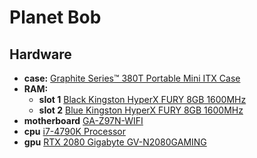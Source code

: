 # Planet Bob
## Hardware
 - **case:** [Graphite Series™ 380T Portable Mini ITX Case](https://www.corsair.com/us/en/Categories/Products/Cases/Graphite-Series%E2%84%A2-380T-Portable-Mini-ITX-Case/p/CC-9011061-WW#tab-tech-specs)
 - **RAM:**
   - **slot 1** [Black Kingston HyperX FURY 8GB 1600MHz](https://www.amazon.com.mx/Kingston-HyperX-FURY-1600MHz-DDR3/dp/B00J8E9334/ref=lh_ni_t?ie=UTF8&psc=1&smid=A1CLSH59WYZ8UW)  
   - **slot 2** [Blue Kingston HyperX FURY 8GB 1600MHz](https://www.amazon.com.mx/Kingston-HyperX-FURY-1600MHz-DDR3/dp/B00J8E9334/ref=sr_1_1?__mk_es_MX=%C3%85M%C3%85%C5%BD%C3%95%C3%91&keywords=Kingston+HyperX+FURY+8GB+1600MHz&qid=1559419298&s=gateway&sr=8-1)
 - **motherboard** [GA-Z97N-WIFI](https://www.gigabyte.com/Motherboard/GA-Z97N-WIFI-rev-10#sp)
 - **cpu** [i7-4790K Processor](https://ark.intel.com/content/www/us/en/ark/products/80807/intel-core-i7-4790k-processor-8m-cache-up-to-4-40-ghz.html)
 - **gpu** [RTX 2080 Gigabyte GV-N2080GAMING](https://www.amazon.com.mx/Gigabyte-GV-N2080GAMING-OC-8GC-Gaming-Graphic/dp/B07GHQZF7W/ref=sr_1_11?__mk_es_MX=%C3%85M%C3%85%C5%BD%C3%95%C3%91&keywords=rtx+280&qid=1559420160&s=gateway&sr=8-11)

